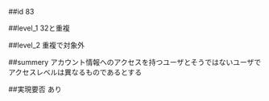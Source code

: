 ##id
83

##level_1
32と重複

##level_2
重複で対象外

##summery
アカウント情報へのアクセスを持つユーザとそうではないユーザでアクセスレベルは異なるものであるとする

##実現要否
あり

